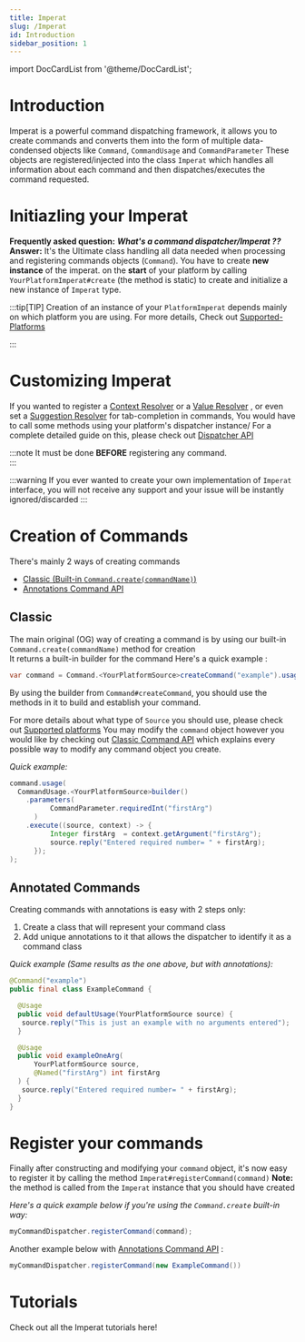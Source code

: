 ```yaml
---
title: Imperat
slug: /Imperat
id: Introduction
sidebar_position: 1
---
```

import DocCardList from '@theme/DocCardList';

# Introduction
Imperat is a powerful command dispatching framework, it allows you to create 
commands and converts them into the form of multiple data-condensed objects like `Command`,  `CommandUsage` and `CommandParameter`
These objects are registered/injected into the class `Imperat` which handles all information about each command and then dispatches/executes the command requested.

# Initiazling your Imperat

**Frequently asked question:** ***What's a command dispatcher/Imperat ??*** <br/>
**Answer:** It's the Ultimate class handling all data needed when processing and registering
commands objects (`Command`).
You have to create **new instance** of the imperat.
on the **start** of your platform by calling `YourPlatformImperat#create` (the method is static) to create
and initialize a new instance of `Imperat` type.

:::tip[TIP]
Creation of an instance of your `PlatformImperat` depends mainly on which platform
you are using. For more details, Check out [Supported-Platforms](Supported-Platforms.md)

:::

# Customizing Imperat

If you wanted to register a [Context Resolver](Context%20Resolver.md) or a [Value Resolver](Value%20Resolver.md) , or even 
set a [Suggestion Resolver](Suggestion%20Resolver.md) for tab-completion in commands, You would have to 
call some methods using your platform's dispatcher instance/
For a complete detailed guide on this, please check out [Dispatcher API](Dispatcher%20API.md)

:::note
It must be done **BEFORE** registering any command.<br/>
:::

:::warning
If you ever wanted to create your own implementation of `Imperat` interface, 
you will not receive any support and your issue will be instantly ignored/discarded
:::

# Creation of Commands
There's mainly 2 ways of creating commands
- [Classic (Built-in `Command.create(commandName)`)](command-api/Classic%20Command%20API.md)
- [Annotations Command API](command-api/Annotations%20Command%20API.md) 

## Classic
The main original (OG) way of creating a command is by using our built-in `Command.create(commandName)` method for creation <br/>
It returns a built-in builder for the command
Here's a quick example :

```java
var command = Command.<YourPlatformSource>createCommand("example").usage(...).othermethods(...)
```
By using the builder from `Command#createCommand`, you should use the methods in it to build and establish your command. 

For more details about what type of `Source` you should use, please check out [Supported platforms](Supported-Platforms.md)
You may modify the `command` object however you would like by checking out [Classic Command API](command-api/Classic%20Command%20API.md) which explains every possible way to modify any command object you create.

*Quick example:*
```java
command.usage(
  CommandUsage.<YourPlatformSource>builder()
    .parameters(
		  CommandParameter.requiredInt("firstArg")  
	  )
    .execute((source, context) -> {  
		  Integer firstArg  = context.getArgument("firstArg");  
		  source.reply("Entered required number= " + firstArg);  
	  });  
);
```
## Annotated Commands
Creating commands with annotations is easy with 2 steps only:
1. Create a class that will represent your command class
2. Add unique annotations to it that allows the dispatcher to identify it as a command class

*Quick example (Same results as the one above, but with annotations):*
```java
@Command("example")  
public final class ExampleCommand {

  @Usage  
  public void defaultUsage(YourPlatformSource source) {  
   source.reply("This is just an example with no arguments entered");  
  }  

  @Usage  
  public void exampleOneArg(
	  YourPlatformSource source, 
	  @Named("firstArg") int firstArg
  ) { 
   source.reply("Entered required number= " + firstArg);  
  }
}
```
# Register your commands
Finally after constructing and modifying your `command` object, it's now easy 
to register it by calling the method `Imperat#registerCommand(command)` 
**Note:** the method is called from the `Imperat` instance that you should have created

*Here's a quick example below if you're using the `Command.create` built-in way:*
```java
myCommandDispatcher.registerCommand(command);
```

Another example below with [Annotations Command API](command-api/Annotations%20Command%20API.md) :
```java
myCommandDispatcher.registerCommand(new ExampleCommand())
```

# Tutorials
Check out all the Imperat tutorials here!

<DocCardList />